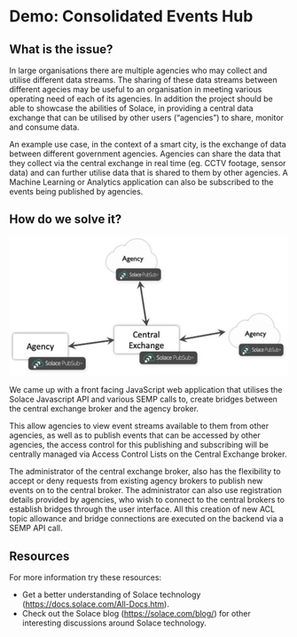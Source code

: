 # Demo: Consolidated Events Hub

## What is the issue?
In large organisations there are multiple agencies who may collect and utilise different data streams. The sharing of these data streams between different agecies may be useful to an organisation in meeting various operating need of each of its agencies. In addition the project should be able to showcase the abilities of Solace, in providing a central data exchange that can be utilised by other users (“agencies”) to share, monitor and consume data. 

An example use case, in the context of a smart city, is the exchange of data between different government agencies. Agencies can share the data that they collect via the central exchange in real time (eg. CCTV footage, sensor data) and can further utilise data that is shared to them by other agencies. A Machine Learning or Analytics application can also be subscribed to the events being published by agencies. 

## How do we solve it?
![Main Structure](Application\image\example.jpg)

We came up with a front facing JavaScript web application that utilises the Solace Javascript API and various SEMP calls to, create bridges between the central exchange broker and the agency broker. 
 
This allow agencies to view event streams available to them from other agencies, as well as to publish events that can be accessed by other agencies, the access control for this publishing and subscribing will be centrally managed via Access Control Lists on the Central Exchange broker. 

The administrator of the central exchange broker, also has the flexibility to accept or deny requests from existing agency brokers to publish new events on to the central broker. The administrator can also use registration details provided by agencies, who wish to connect to the central brokers to establish bridges through the user interface. All this creation of new ACL topic allowance and bridge connections are executed on the backend via a SEMP API call. 


## Resources
For more information try these resources:
- Get a better understanding of Solace technology (https://docs.solace.com/All-Docs.htm).
- Check out the Solace blog (https://solace.com/blog/) for other interesting discussions around Solace technology.
